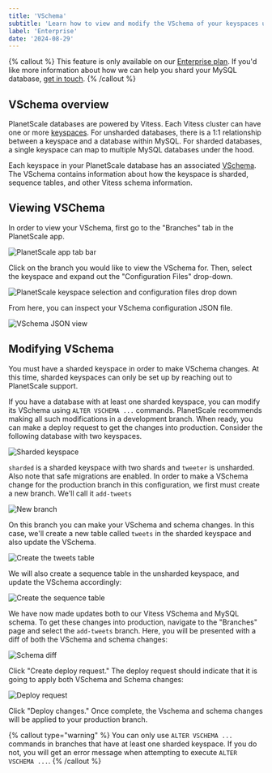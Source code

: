 ```yaml
---
title: 'VSchema'
subtitle: 'Learn how to view and modify the VSchema of your keyspaces using the PlanetScale app.'
label: 'Enterprise'
date: '2024-08-29'
---
```


{% callout %}
This feature is only available on our [Enterprise plan](/docs/concepts/planetscale-plans#planetscale-enterprise-plan). If you'd like more information about how we can help you shard your MySQL database, [get in touch](/contact).
{% /callout %}

## VSchema overview

PlanetScale databases are powered by Vitess.
Each Vitess cluster can have one or more [keyspaces](https://vitess.io/docs/concepts/keyspace/).
For unsharded databases, there is a 1:1 relationship between a keyspace and a database within MySQL.
For sharded databases, a single keyspace can map to multiple MySQL databases under the hood.

Each keyspace in your PlanetScale database has an associated [VSchema](https://vitess.io/docs/reference/features/vschema/).
The VSchema contains information about how the keyspace is sharded, sequence tables, and other Vitess schema information.

## Viewing VSChema

In order to view your VSchema, first go to the "Branches" tab in the PlanetScale app.

![PlanetScale app tab bar](/assets/docs/enterprise/tabs.png)

Click on the branch you would like to view the VSchema for.
Then, select the keyspace and expand out the "Configuration Files" drop-down.

![PlanetScale keyspace selection and configuration files drop down](/assets/docs/enterprise/keyspace.png)

From here, you can inspect your VSchema configuration JSON file.

![VSchema JSON view](/assets/docs/enterprise/vschema.png)

## Modifying VSchema

You must have a sharded keyspace in order to make VSchema changes.
At this time, sharded keyspaces can only be set up by reaching out to PlanetScale support.

If you have a database with at least one sharded keyspace, you can modify its VSchema using `ALTER VSCHEMA ...` commands.
PlanetScale recommends making all such modifications in a development branch.
When ready, you can make a deploy request to get the changes into production.
Consider the following database with two keyspaces.

![Sharded keyspace](/assets/docs/enterprise/sharded-keyspace.png)

`sharded` is a sharded keyspace with two shards and `tweeter` is unsharded.
Also note that safe migrations are enabled.
In order to make a VSchema change for the production branch in this configuration, we first must create a new branch.
We'll call it `add-tweets`

![New branch](/assets/docs/enterprise/new-branch.png)

On this branch you can make your VSchema and schema changes.
In this case, we'll create a new table called `tweets` in the sharded keyspace and also update the VSchema.

![Create the tweets table](/assets/docs/enterprise/tweets-table.png)

We will also create a sequence table in the unsharded keyspace, and update the VSchema accordingly:

![Create the sequence table](/assets/docs/enterprise/sequence-table.png)

We have now made updates both to our Vitess VSchema and MySQL schema.
To get these changes into production, navigate to the "Branches" page and select the `add-tweets` branch.
Here, you will be presented with a diff of both the VSchema and schema changes:

![Schema diff](/assets/docs/enterprise/schema-diff.png)

Click "Create deploy request."
The deploy request should indicate that it is going to apply both VSchema and Schema changes:

![Deploy request](/assets/docs/enterprise/deploy-request.png)

Click "Deploy changes."
Once complete, the Vschema and schema changes will be applied to your production branch.

{% callout type="warning" %}
You can only use `ALTER VSCHEMA ...` commands in branches that have at least one sharded keyspace.
If you do not, you will get an error message when attempting to execute `ALTER VSCHEMA ...`.
{% /callout %}

